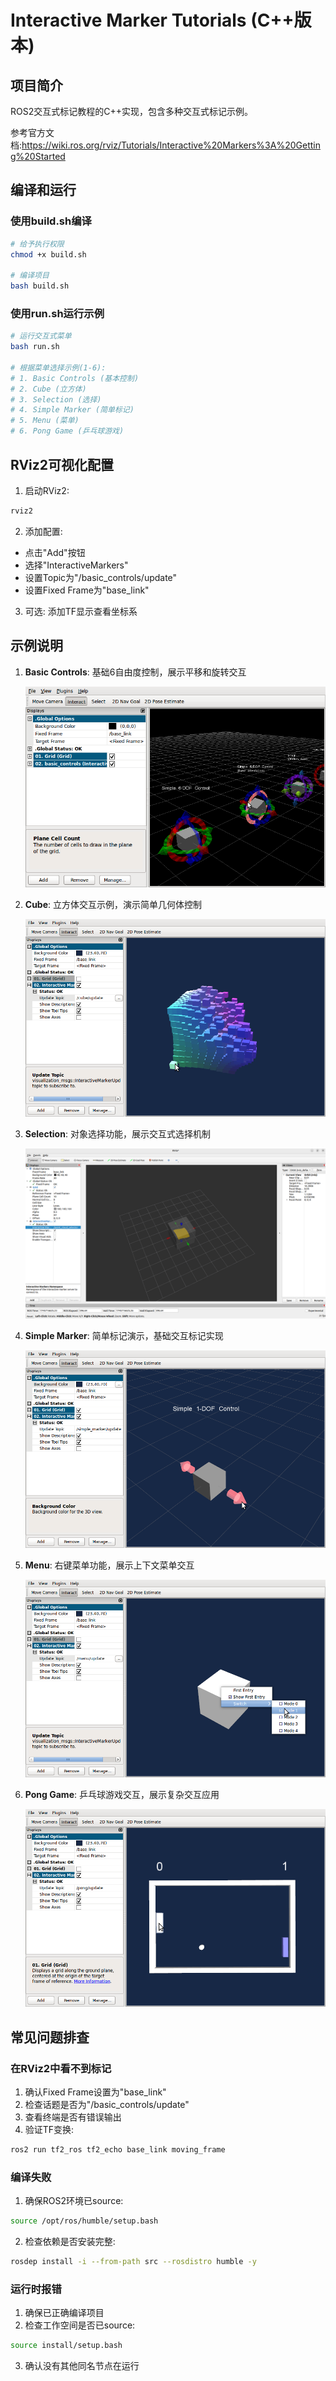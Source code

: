 # Interactive Marker Tutorials (C++版本)

## 项目简介
ROS2交互式标记教程的C++实现，包含多种交互式标记示例。

参考官方文档:https://wiki.ros.org/rviz/Tutorials/Interactive%20Markers%3A%20Getting%20Started


## 编译和运行
### 使用build.sh编译
```bash
# 给予执行权限
chmod +x build.sh

# 编译项目
bash build.sh
```

### 使用run.sh运行示例
```bash 
# 运行交互式菜单
bash run.sh

# 根据菜单选择示例(1-6):
# 1. Basic Controls (基本控制)
# 2. Cube (立方体) 
# 3. Selection (选择)
# 4. Simple Marker (简单标记)
# 5. Menu (菜单)
# 6. Pong Game (乒乓球游戏)
```

## RViz2可视化配置
1. 启动RViz2:
```bash
rviz2
```

2. 添加配置:
- 点击"Add"按钮
- 选择"InteractiveMarkers"
- 设置Topic为"/basic_controls/update" 
- 设置Fixed Frame为"base_link"

3. 可选: 添加TF显示查看坐标系

## 示例说明
1. **Basic Controls**: 基础6自由度控制，展示平移和旋转交互

    ![Basic Controls](./images/basic_controls.png)

2. **Cube**: 立方体交互示例，演示简单几何体控制  

    ![Basic Controls](./images/cube.png)
3. **Selection**: 对象选择功能，展示交互式选择机制

    ![Basic Controls](./images/selection.png)

4. **Simple Marker**: 简单标记演示，基础交互标记实现

    ![Basic Controls](./images/simple_marker.png)

5. **Menu**: 右键菜单功能，展示上下文菜单交互

    ![Basic Controls](./images/menu.png)

6. **Pong Game**: 乒乓球游戏交互，展示复杂交互应用

    ![Basic Controls](./images/pong.png)

## 常见问题排查
### 在RViz2中看不到标记
1. 确认Fixed Frame设置为"base_link"
2. 检查话题是否为"/basic_controls/update"
3. 查看终端是否有错误输出
4. 验证TF变换:
```bash
ros2 run tf2_ros tf2_echo base_link moving_frame
```

### 编译失败
1. 确保ROS2环境已source:
```bash
source /opt/ros/humble/setup.bash
```
2. 检查依赖是否安装完整:
```bash
rosdep install -i --from-path src --rosdistro humble -y
```

### 运行时报错
1. 确保已正确编译项目
2. 检查工作空间是否已source:
```bash
source install/setup.bash
```
3. 确认没有其他同名节点在运行
